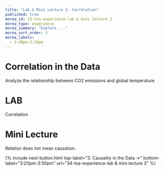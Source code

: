 ```yaml
---
title: "Lab & Mini Lecture 2: Correlation"
published: true
morea_id: 33-tsa-experience-lab & mini lecture 2
morea_type: experience
morea_summary: "Explore ..."
morea_sort_order: 3
morea_labels:
  - 2:40pm-3:10pm
---
```


# Correlation in the Data
 Analyze the relationship between CO2 emissions and global temperature 

# LAB
 Correlation

# Mini Lecture
 Relation does not mean causation.


{% include next-button.html
top-label="3. Causality in the Data ->"
bottom-label="3:20pm-3:50pm"
url="34-tsa-experience-lab & mini lecture 3" %}
